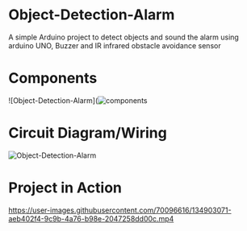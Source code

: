 # Object-Detection-Alarm
A simple Arduino project to detect objects and sound the alarm using arduino UNO, Buzzer and IR infrared obstacle avoidance sensor

# Components
![Object-Detection-Alarm](![components](https://user-images.githubusercontent.com/70096616/154021224-d1f87632-e6e3-4fb4-be42-fd89a724f9b0.png)


# Circuit Diagram/Wiring 
![Object-Detection-Alarm](https://user-images.githubusercontent.com/70096616/134899013-669e4b06-e044-4cd8-941e-6013db12b3cc.png)

# Project in Action
https://user-images.githubusercontent.com/70096616/134903071-aeb402f4-9c9b-4a76-b98e-2047258dd00c.mp4

